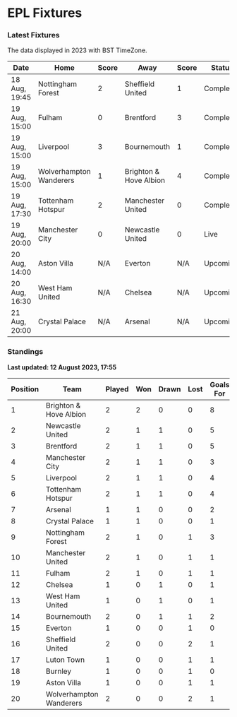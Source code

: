 # EPL Fixtures

### Latest Fixtures

The data displayed in 2023 with BST TimeZone.

<!-- START_TABLE -->
| Date | Home | Score | Away | Score | Status |
|-------------|--------|--------------|--------|--------------|--------|
| 18 Aug, 19:45 | Nottingham Forest | 2 | Sheffield United | 1 | Completed |
| 19 Aug, 15:00 | Fulham | 0 | Brentford | 3 | Completed |
| 19 Aug, 15:00 | Liverpool | 3 | Bournemouth | 1 | Completed |
| 19 Aug, 15:00 | Wolverhampton Wanderers | 1 | Brighton & Hove Albion | 4 | Completed |
| 19 Aug, 17:30 | Tottenham Hotspur | 2 | Manchester United | 0 | Completed |
| 19 Aug, 20:00 | Manchester City | 0 | Newcastle United | 0 | Live |
| 20 Aug, 14:00 | Aston Villa | N/A | Everton | N/A | Upcoming |
| 20 Aug, 16:30 | West Ham United | N/A | Chelsea | N/A | Upcoming |
| 21 Aug, 20:00 | Crystal Palace | N/A | Arsenal | N/A | Upcoming |
<!-- END_TABLE -->

### Standings

**Last updated: 12 August 2023, 17:55**

<!-- START_STANDINGS -->
| Position | Team | Played | Won | Drawn | Lost | Goals For | Goals Against | Goal Difference | Points |
|----------|------|--------|-----|-------|------|-----------|---------------|-----------------|--------|
| 1 | Brighton & Hove Albion | 2 | 2 | 0 | 0 | 8 | 2 | 6 | 6 |
| 2 | Newcastle United | 2 | 1 | 1 | 0 | 5 | 1 | 4 | 4 |
| 3 | Brentford | 2 | 1 | 1 | 0 | 5 | 2 | 3 | 4 |
| 4 | Manchester City | 2 | 1 | 1 | 0 | 3 | 0 | 3 | 4 |
| 5 | Liverpool | 2 | 1 | 1 | 0 | 4 | 2 | 2 | 4 |
| 6 | Tottenham Hotspur | 2 | 1 | 1 | 0 | 4 | 2 | 2 | 4 |
| 7 | Arsenal | 1 | 1 | 0 | 0 | 2 | 1 | 1 | 3 |
| 8 | Crystal Palace | 1 | 1 | 0 | 0 | 1 | 0 | 1 | 3 |
| 9 | Nottingham Forest | 2 | 1 | 0 | 1 | 3 | 3 | 0 | 3 |
| 10 | Manchester United | 2 | 1 | 0 | 1 | 1 | 2 | -1 | 3 |
| 11 | Fulham | 2 | 1 | 0 | 1 | 1 | 3 | -2 | 3 |
| 12 | Chelsea | 1 | 0 | 1 | 0 | 1 | 1 | 0 | 1 |
| 13 | West Ham United | 1 | 0 | 1 | 0 | 1 | 1 | 0 | 1 |
| 14 | Bournemouth | 2 | 0 | 1 | 1 | 2 | 4 | -2 | 1 |
| 15 | Everton | 1 | 0 | 0 | 1 | 0 | 1 | -1 | 0 |
| 16 | Sheffield United | 2 | 0 | 0 | 2 | 1 | 3 | -2 | 0 |
| 17 | Luton Town | 1 | 0 | 0 | 1 | 1 | 4 | -3 | 0 |
| 18 | Burnley | 1 | 0 | 0 | 1 | 0 | 3 | -3 | 0 |
| 19 | Aston Villa | 1 | 0 | 0 | 1 | 1 | 5 | -4 | 0 |
| 20 | Wolverhampton Wanderers | 2 | 0 | 0 | 2 | 1 | 5 | -4 | 0 |
<!-- END_STANDINGS -->
